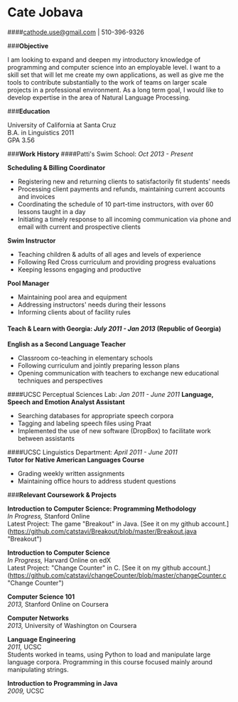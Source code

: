 Cate Jobava  
============
####cathode.use@gmail.com | 510-396-9326 

###**Objective**

I am looking to expand and deepen my introductory knowledge of programming and computer science into an employable level. I want to  a skill set that will let me create my own applications, as well as give me the tools to contribute substantially to the work of teams on larger scale projects in a professional environment. As a long term goal, I would like to develop expertise in the area of Natural Language Processing.

###**Education**

University of California at Santa Cruz  
B.A. in Linguistics 2011  
GPA 3.56  

###**Work History**
####Patti's Swim School:  *Oct 2013 - Present* 

**Scheduling & Billing Coordinator** 
 
+  Registering new and returning clients to satisfactorily fit students' needs
+  Processing client payments and refunds, maintaining current accounts and invoices
+  Coordinating the schedule of 10 part-time instructors, with over 60 lessons taught in a day
+  Initiating a timely response to all incoming communication via phone and email with current and prospective clients  

**Swim Instructor**  

+   Teaching children & adults of all ages and levels of experience  
+   Following Red Cross curriculum and providing progress evaluations  
+   Keeping lessons engaging and productive  

**Pool Manager** 
 
+  Maintaining pool area and equipment  
+  Addressing instructors' needs during their lessons  
+  Informing clients about of facility rules  

#### Teach & Learn with Georgia:  *July 2011 - Jan 2013*  (Republic of Georgia) 
**English as a Second Language Teacher**  

+ Classroom co-teaching in elementary schools  
+ Following curriculum and jointly preparing lesson plans  
+ Opening communication with teachers to exchange new educational techniques and perspectives

####UCSC Perceptual Sciences Lab:  *Jan 2011 - June 2011*
**Language, Speech and Emotion Analyst Assistant**  

+  Searching databases for appropriate speech corpora  
+  Tagging and labeling speech files using Praat  
+  Implemented the use of new software (DropBox) to facilitate work between assistants

####UCSC Linguistics Department: *April 2011 - June 2011*  
**Tutor for Native American Languages Course**  

+  Grading weekly written assignments  
+  Maintaining office hours to address student questions  

###**Relevant Coursework & Projects**

**Introduction to Computer Science: Programming Methodology**  
_In Progress,_ Stanford Online  
Latest Project: The game "Breakout" in Java. [See it on my github account.] (https://github.com/catstavi/Breakout/blob/master/Breakout.java "Breakout")
   
**Introduction to Computer Science**  
_In Progress,_ Harvard Online on edX  
Latest Project: "Change Counter" in C. [See it on my github account.] (https://github.com/catstavi/changeCounter/blob/master/changeCounter.c "Change Counter")   

**Computer Science 101**  
_2013,_ Stanford Online on Coursera  

**Computer Networks**  
_2013,_ University of Washington on Coursera  

**Language Engineering**  
_2011,_ UCSC   
Students worked in teams, using Python to load and manipulate large language corpora. Programming in this course focused mainly around manipulating strings.

**Introduction to Programming in Java**  
_2009,_ UCSC  

